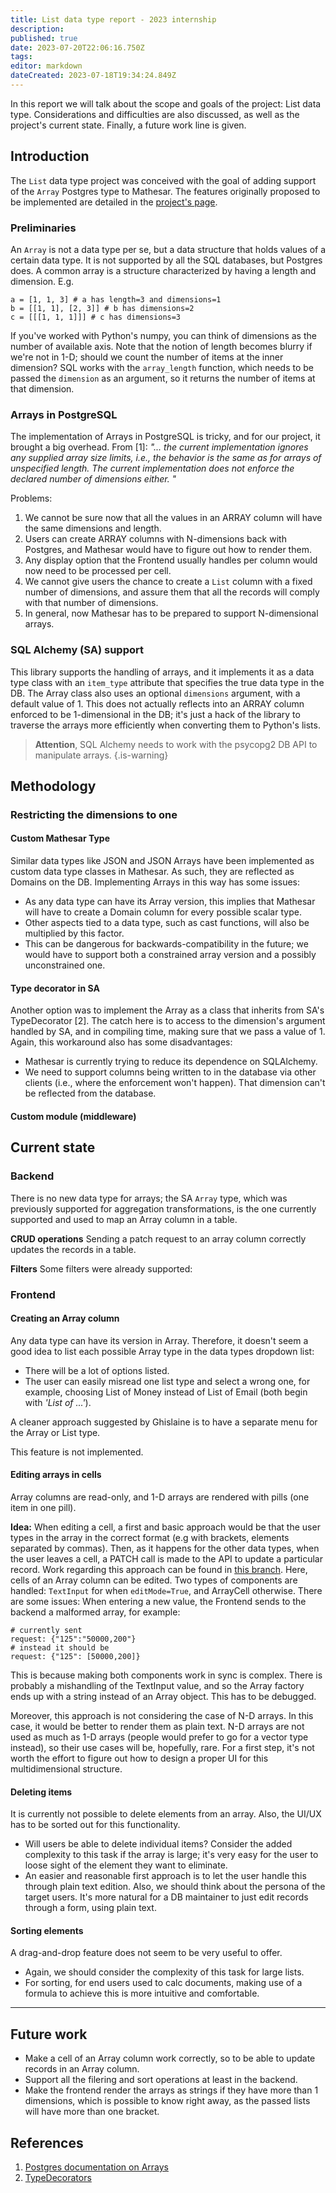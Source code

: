 ```yaml
---
title: List data type report - 2023 internship
description: 
published: true
date: 2023-07-20T22:06:16.750Z
tags: 
editor: markdown
dateCreated: 2023-07-18T19:34:24.849Z
---
```


In this report we will talk about the scope and goals of the project:  List data type. Considerations and difficulties are also discussed, as well as the project's current state. Finally, a future work line is given.

## Introduction
The `List` data type project was conceived with the goal of adding support of the `Array` Postgres type to Mathesar. The features originally proposed to be implemented are detailed in the [project's page](/en/projects/list-datatype).

### Preliminaries
An `Array` is not a data type per se, but a data structure that holds values of a certain data type. It is not supported by all the SQL databases, but Postgres does. A common array is a structure characterized by having a length and dimension. E.g.
```
a = [1, 1, 3] # a has length=3 and dimensions=1   
b = [[1, 1], [2, 3]] # b has dimensions=2
c = [[[1, 1, 1]]] # c has dimensions=3
```
If you've worked with Python's numpy, you can think of dimensions as the number of available axis. Note that the notion of length becomes blurry if we're not in 1-D; should we count the number of items at the inner dimension? SQL works with the `array_length` function, which needs to be passed the `dimension` as an argument, so it returns the number of items at that dimension.

### Arrays in PostgreSQL
The implementation of Arrays in PostgreSQL is tricky, and for our project, it brought a big overhead. From [1]: *"... the current implementation ignores any supplied array size limits, i.e., the behavior is the same as for arrays of unspecified length. The current implementation does not enforce the declared number of dimensions either. "* 

Problems:
1. We cannot be sure now that all the values in an ARRAY column will have the same dimensions and length.
2. Users can create ARRAY columns with N-dimensions back with Postgres, and Mathesar would have to figure out how to render them.
3. Any display option that the Frontend usually handles per column would now need to be processed per cell.
4. We cannot give users the chance to create a `List` column with a fixed number of dimensions, and assure them that all the records will comply with that number of dimensions. 
4. In general, now Mathesar has to be prepared to support N-dimensional arrays.

### SQL Alchemy (SA) support
This library supports the handling of arrays, and it implements it as a data type class with an `item_type` attribute that specifies the true data type in the DB. 
The Array class also uses an optional `dimensions` argument, with a default value of 1. This does not actually reflects into an ARRAY column enforced to be 1-dimensional in the DB; it's just a hack of the library to traverse the arrays more efficiently when converting them to Python's lists. 
> **Attention**, SQL Alchemy needs to work with the psycopg2 DB API to manipulate arrays. 
{.is-warning}

 
## Methodology
### Restricting the dimensions to one
#### Custom Mathesar Type
Similar data types like JSON and JSON Arrays have been implemented as custom data type classes in Mathesar. As such, they are reflected as Domains on the DB. Implementing Arrays in this way has some issues:
- As any data type can have its Array version, this implies that Mathesar will have to create a Domain column for every possible scalar type. 
- Other aspects tied to a data type, such as cast functions, will also be multiplied by this factor. 
- This can be dangerous for backwards-compatibility in the future; we would have to support both a constrained array version and a possibly unconstrained one.

#### Type decorator in SA
Another option was to implement the Array as a class that inherits from SA's TypeDecorator [2]. The catch here is to access to the dimension's argument handled by SA, and in compiling time, making sure that we pass a value of 1. Again, this workaround also has some disadvantages:
- Mathesar is currently trying to reduce its dependence on SQLAlchemy.
- We need to support columns being written to in the database via other clients (i.e., where the enforcement won't happen). That dimension can't be reflected from the database.

#### Custom module (middleware)

## Current state

### Backend
There is no new data type for arrays; the SA `Array` type, which was previously supported for aggregation transformations, is the one currently supported and used to map an Array column in a table. 

**CRUD operations**
Sending a patch request to an array column correctly updates the records in a table.

**Filters**
Some filters were already supported:

### Frontend
#### Creating an Array column
Any data type can have its version in Array. Therefore, it doesn't seem a good idea to list each possible Array type in the data types dropdown list:
- There will be a lot of options listed.
- The user can easily misread one list type and select a wrong one, for example, choosing List of Money instead of List of Email (both begin with *'List of ...'*).

A cleaner approach suggested by Ghislaine is to have a separate menu for the Array or List type.

This feature is not implemented.

#### Editing arrays in cells
Array columns are read-only, and 1-D arrays are rendered with pills (one item in one pill). 

**Idea:** When editing a cell, a first and basic approach would be that the user types in the array in the correct format (e.g with brackets, elements separated by commas). Then, as it happens for the other data types, when the user leaves a cell, a PATCH call is made to the API to update a particular record. 
Work regarding this approach can be found in [this branch](https://github.com/centerofci/mathesar/tree/array_edition). Here, cells of an Array column can be edited. Two types of components are handled: `TextInput` for when `editMode=True`, and ArrayCell otherwise. There are some issues:
When entering a new value, the Frontend sends to the backend a malformed array, for example:

```
# currently sent
request: {"125":"50000,200"}
# instead it should be
request: {"125": [50000,200]}
```

This is because making both components work in sync is complex. There is probably a mishandling of the TextInput value, and so the Array factory ends up with a string instead of an Array object. This has to be debugged.

Moreover, this approach is not considering the case of N-D arrays. In this case, it would be better to render them as plain text. N-D arrays are not used as much as 1-D arrays (people would prefer to go for a vector type instead), so their use cases will be, hopefully, rare. For a first step, it's not worth the effort to figure out how to design a proper UI for this multidimensional structure.


#### Deleting items
It is currently not possible to delete elements from an array. Also, the UI/UX has to be sorted out for this functionality. 
- Will users be able to delete individual items? Consider the added complexity to this task if the array is large; it's very easy for the user to loose sight of the element they want to eliminate.
- An easier and reasonable first approach is to let the user handle this through plain text edition. Also, we should think about the persona of the target users. It's more natural for a DB maintainer to just edit records through a form, using plain text.

#### Sorting elements
A drag-and-drop feature does not seem to be very useful to offer.
- Again, we should consider the complexity of this task for large lists.
- For sorting, for end users used to calc documents, making use of a formula to achieve this is more intuitive and comfortable. 

****
## Future work
- Make a cell of an Array column work correctly, so to be able to update records in an Array column.
- Support all the filering and sort operations at least in the backend.
- Make the frontend render the arrays as strings if they have more than 1 dimensions, which is possible to know right away, as the passed lists will have more than one bracket.


## References
1. [Postgres documentation on Arrays](https://www.postgresql.org/docs/current/arrays.html)
2. [TypeDecorators](https://docs.sqlalchemy.org/en/20/core/custom_types.html#sqlalchemy.types.TypeDecorator)